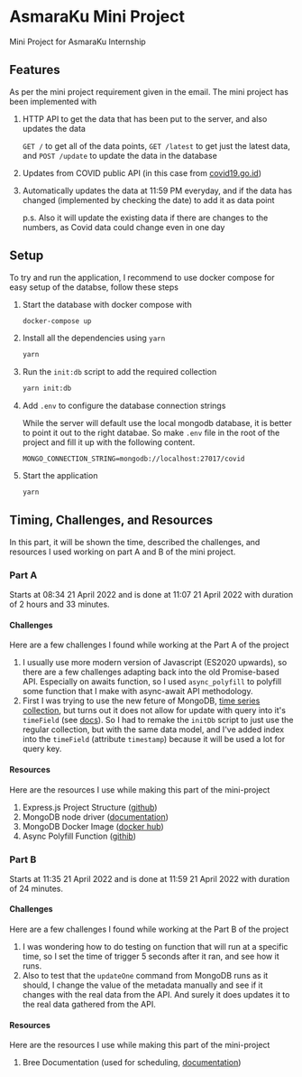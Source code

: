 # AsmaraKu Mini Project

Mini Project for AsmaraKu Internship

## Features

As per the mini project requirement given in the email. The mini project has been implemented with

1. HTTP API to get the data that has been put to the server, and also updates the data

   `GET /` to get all of the data points, `GET /latest` to get just the latest data, and `POST /update` to update the data in the database

2. Updates from COVID public API (in this case from [covid19.go.id](https://data.covid19.go.id/public/api/update.json))
3. Automatically updates the data at 11:59 PM everyday, and if the data has changed (implemented by checking the date) to add it as data point

   p.s. Also it will update the existing data if there are changes to the numbers, as Covid data could change even in one day

## Setup

To try and run the application, I recommend to use docker compose for easy setup of the databse, follow these steps

1. Start the database with docker compose with

   ```bash
   docker-compose up
   ```

2. Install all the dependencies using `yarn`

   ```bash
   yarn
   ```

3. Run the `init:db` script to add the required collection

   ```bash
   yarn init:db
   ```

4. Add `.env` to configure the database connection strings

   While the server will default use the local mongodb database, it is better to point it out to the right databae. So make `.env` file in the root of the project and fill it up with the following content.

   ```
   MONGO_CONNECTION_STRING=mongodb://localhost:27017/covid
   ```

5. Start the application

   ```bash
   yarn
   ```

## Timing, Challenges, and Resources

In this part, it will be shown the time, described the challenges, and resources I used working on part A and B of the mini project.

### Part A

Starts at 08:34 21 April 2022 and is done at 11:07 21 April 2022 with duration of 2 hours and 33 minutes.

#### Challenges

Here are a few challenges I found while working at the Part A of the project

1. I usually use more modern version of Javascript (ES2020 upwards), so there are a few challenges adapting back into the old Promise-based API. Especially on awaits function, so I used `async_polyfill` to polyfill some function that I make with async-await API methodology.
2. First I was trying to use the new feture of MongoDB, [time series collection](https://www.mongodb.com/docs/manual/core/timeseries-collections/), but turns out it does not allow for update with query into it's `timeField` (see [docs](https://www.mongodb.com/docs/manual/core/timeseries/timeseries-limitations/#updates-and-deletes)). So I had to remake the `initDb` script to just use the regular collection, but with the same data model, and I've added index into the `timeField` (attribute `timestamp`) because it will be used a lot for query key.

#### Resources

Here are the resources I use while making this part of the mini-project

1. Express.js Project Structure ([github](https://github.com/geshan/expressjs-structure))
2. MongoDB node driver ([documentation](https://www.mongodb.com/docs/drivers/node/current/))
3. MongoDB Docker Image ([docker hub](https://hub.docker.com/_/mongo))
4. Async Polyfill Function ([githib](https://github.com/kutlugsahin/async_polyfill))

### Part B

Starts at 11:35 21 April 2022 and is done at 11:59 21 April 2022 with duration of 24 minutes.

#### Challenges

Here are a few challenges I found while working at the Part B of the project

1. I was wondering how to do testing on function that will run at a specific time, so I set the time of trigger 5 seconds after it ran, and see how it runs.
2. Also to test that the `updateOne` command from MongoDB runs as it should, I change the value of the metadata manually and see if it changes with the real data from the API. And surely it does updates it to the real data gathered from the API.

#### Resources

Here are the resources I use while making this part of the mini-project

1. Bree Documentation (used for scheduling, [documentation](https://jobscheduler.net/#/))
